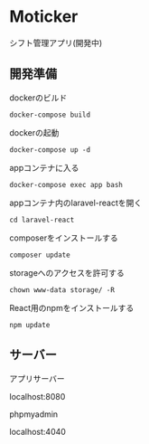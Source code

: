 # Moticker
シフト管理アプリ(開発中)

## 開発準備
dockerのビルド

` docker-compose build `

dockerの起動

` docker-compose up -d `

appコンテナに入る

` docker-compose exec app bash `

appコンテナ内のlaravel-reactを開く

` cd laravel-react `

composerをインストールする

` composer update `

<!-- laravel/uiにReactを使用する

` php artisan ui react ` -->

storageへのアクセスを許可する

` chown www-data storage/ -R `

React用のnpmをインストールする

` npm update `

## サーバー
アプリサーバー

localhost:8080

phpmyadmin

localhost:4040
